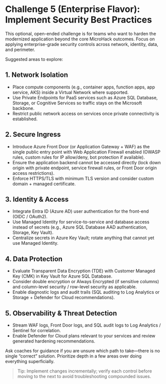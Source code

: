 # Challenge 5 (Enterprise Flavor): Implement Security Best Practices

This optional, open-ended challenge is for teams who want to harden the modernized application beyond the core MicroHack outcomes. Focus on applying enterprise-grade security controls across network, identity, data, and perimeter.

Suggested areas to explore:

## 1. Network Isolation
- Place compute components (e.g., container apps, function apps, app service, AKS) inside a Virtual Network where supported.
- Use Private Endpoints for PaaS services such as Azure SQL Database, Storage, or Cognitive Services so traffic stays on the Microsoft backbone.
- Restrict public network access on services once private connectivity is established.

## 2. Secure Ingress
- Introduce Azure Front Door (or Application Gateway + WAF) as the single public entry point with Web Application Firewall enabled (OWASP rules, custom rules for IP allow/deny, bot protection if available).
- Ensure the application backend cannot be accessed directly (lock down origin with private endpoint, service firewall rules, or Front Door origin access restrictions).
- Enforce HTTPS/TLS with minimum TLS version and consider custom domain + managed certificate.

## 3. Identity & Access
- Integrate Entra ID (Azure AD) user authentication for the front-end (OIDC / OAuth2).
- Use Managed Identity for service-to-service and database access instead of secrets (e.g., Azure SQL Database AAD authentication, Storage, Key Vault).
- Centralize secrets in Azure Key Vault; rotate anything that cannot yet use Managed Identity.

## 4. Data Protection
- Evaluate Transparent Data Encryption (TDE) with Customer Managed Key (CMK) in Key Vault for Azure SQL Database.
- Consider double encryption or Always Encrypted (if sensitive columns) and column-level security / row-level security as applicable.
- Enable diagnostic logs and audit trails (SQL auditing to Log Analytics or Storage + Defender for Cloud recommendations).

## 5. Observability & Threat Detection
- Stream WAF logs, Front Door logs, and SQL audit logs to Log Analytics / Sentinel for correlation.
- Enable Defender for Cloud plans relevant to your services and review generated hardening recommendations.

Ask coaches for guidance if you are unsure which path to take—there is no single “correct” solution. Prioritize depth in a few areas over doing everything superficially.

> Tip: Implement changes incrementally; verify each control before moving to the next to avoid troubleshooting compounded issues.